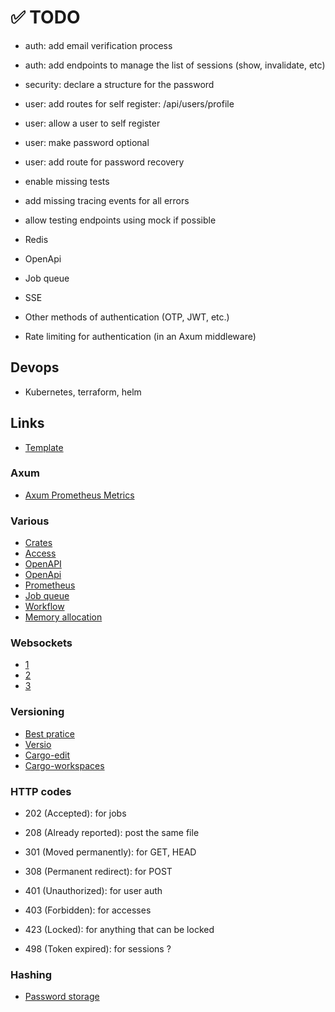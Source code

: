 # ✅ TODO

- auth: add email verification process
- auth: add endpoints to manage the list of sessions (show, invalidate, etc)
- security: declare a structure for the password
- user: add routes for self register: /api/users/profile
- user: allow a user to self register
- user: make password optional
- user: add route for password recovery

- enable missing tests
- add missing tracing events for all errors
- allow testing endpoints using mock if possible

- Redis
- OpenApi
- Job queue
- SSE
- Other methods of authentication (OTP, JWT, etc.)
- Rate limiting for authentication (in an Axum middleware)

## Devops

- Kubernetes, terraform, helm

## Links

- [Template](https://github.com/janos-r/axum-template)

### Axum

- [Axum Prometheus Metrics](https://github.com/tokio-rs/axum/tree/main/examples/prometheus-metrics)

### Various

- [Crates](https://gist.github.com/vi/6620975b737a1caecf607e88cf6b7fea)
- [Access](https://github.com/casbin-rs/axum-casbin)
- [OpenAPI](https://docs.rs/aide/latest/aide/axum/index.html)
- [OpenApi](https://docs.rs/okapi-operation/latest/okapi_operation/#example-using-axum-but-without-axum_integration-feature)
- [Prometheus](https://docs.rs/axum-prometheus/latest/axum_prometheus/)
- [Job queue](https://cetra3.github.io/blog/implementing-a-jobq)
- [Workflow](https://github.com/bahdotsh/wrkflw)
- [Memory allocation](https://leapcell.medium.com/optimizing-rust-performance-with-jemalloc-c18057532194)

### Websockets

- [1](https://crates.io/crates/axum-typed-websockets)
- [2](https://blog.devgenius.io/beyond-the-threads-websockets-in-rust-for-seamless-communication-e40d10e8a0e3)
- [3](https://blog.logrocket.com/build-websocket-server-with-rust/#what-websocket)

### Versioning

- [Best pratice](https://www.reddit.com/r/rust/comments/xnnnzq/whats_the_best_practice_for_shipping_multiple)
- [Versio](https://crates.io/crates/versio)
- [Cargo-edit](https://crates.io/crates/cargo-edit)
- [Cargo-workspaces](https://crates.io/crates/cargo-workspaces)

### HTTP codes

- 202 (Accepted): for jobs
- 208 (Already reported): post the same file

- 301 (Moved permanently): for GET, HEAD
- 308 (Permanent redirect): for POST

- 401 (Unauthorized): for user auth
- 403 (Forbidden): for accesses
- 423 (Locked): for anything that can be locked
- 498 (Token expired): for sessions ?

### Hashing

- [Password storage](https://cheatsheetseries.owasp.org/cheatsheets/Password_Storage_Cheat_Sheet.html)
